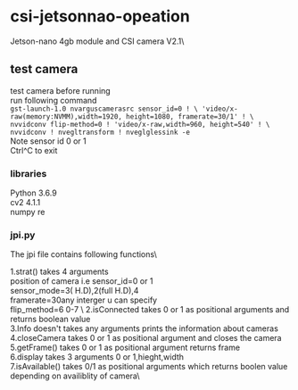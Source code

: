 # csi-jetsonnao-opeation

Jetson-nano 4gb module and CSI camera V2.1\

## test camera
test camera before running\
run following command\
    `gst-launch-1.0 nvarguscamerasrc sensor_id=0 ! \
   'video/x-raw(memory:NVMM),width=1920, height=1080, framerate=30/1' ! \
   nvvidconv flip-method=0 ! 'video/x-raw,width=960, height=540' ! \
   nvvidconv ! nvegltransform ! nveglglessink -e`\
  Note sensor id 0 or 1\
  Ctrl^C to exit
  
  ### libraries
  Python 3.6.9 \
  cv2 4.1.1\
  numpy
  re
  
  
  ### jpi.py
The jpi file contains following functions\

1.strat() takes 4 arguments\
   position of camera i.e sensor_id=0 or 1\
   sensor_mode=3( H.D),2(full H.D),4\
   framerate=30any interger u can specify\
   flip_method=6 0-7 \\
2.isConnected takes 0 or 1  as positional arguments and returns boolean value\
3.Info doesn't takes any arguments prints the information about cameras\
4.closeCamera takes 0 or 1 as positional argument and closes the camera \
5.getFrame() takes 0 or 1 as positional argument returns frame \
6.display takes 3 arguments 0 or 1,hieght,width \
7.isAvailable() takes 0/1 as positional arguments which returns boolen value depending on availiblity of camera\

